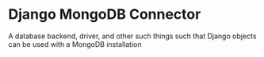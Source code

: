 Django MongoDB Connector
================

A database backend, driver, and other such things such that Django objects can be used with a MongoDB installation
